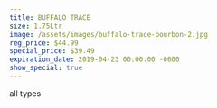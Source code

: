 ```yaml
---
title: BUFFALO TRACE
size: 1.75Ltr
image: /assets/images/buffalo-trace-bourbon-2.jpg
reg_price: $44.99
special_price: $39.49
expiration_date: 2019-04-23 00:00:00 -0600
show_special: true
---
```


all types